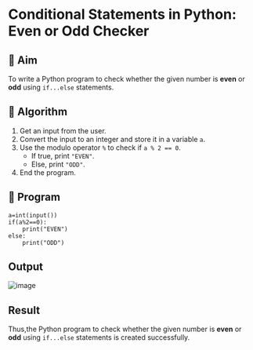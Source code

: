 # Conditional Statements in Python: Even or Odd Checker

## 🎯 Aim

To write a Python program to check whether the given number is **even** or **odd** using `if...else` statements.

## 🧠 Algorithm

1. Get an input from the user.
2. Convert the input to an integer and store it in a variable `a`.
3. Use the modulo operator `%` to check if `a % 2 == 0`.
   - If true, print `"EVEN"`.
   - Else, print `"ODD"`.
4. End the program.

## 🧾 Program

```
a=int(input())
if(a%2==0):
    print("EVEN")
else:
    print("ODD")
```

## Output

![image](https://github.com/user-attachments/assets/e5040a25-ef1a-45d9-9084-08589fabb85d)

## Result
 Thus,the Python program to check whether the given number is **even** or **odd** using `if...else` statements is created successfully. 
